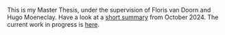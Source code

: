 This is my Master Thesis, under the supervision of Floris van Doorn and Hugo Moeneclay. 
Have a look at a [short summary](https://raw.githubusercontent.com/InftyCat/MasterThesis/Main/MasterThesisSummary.pdf) from October 2024. 
The current work in progress is [here](https://raw.githubusercontent.com/InftyCat/MasterThesis/Main/main.pdf).
